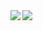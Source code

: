 <a href="https://github.com/anuraghazra/github-readme-stats">
  <img align="left" src="https://github-readme-stats.vercel.app/api?username=a-ohshiro&show_icons=true&count_private=true&theme=moltack" />
</a>
<a href="https://github.com/anuraghazra/github-readme-stats">
  <img align="left" src="https://github-readme-stats.vercel.app/api/top-langs/?username=a-ohshiro&count_private=true&theme=moltack" />
</a>


<!--
**a-ohshiro/a-ohshiro** is a ✨ _special_ ✨ repository because its `README.md` (this file) appears on your GitHub profile.

Here are some ideas to get you started:

- 🔭 I’m currently working on ...
- 🌱 I’m currently learning ...
- 👯 I’m looking to collaborate on ...
- 🤔 I’m looking for help with ...
- 💬 Ask me about ...
- 📫 How to reach me: ...
- 😄 Pronouns: ...
- ⚡ Fun fact: ...
-->
